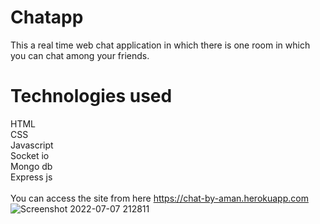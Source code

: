# Chatapp
This a real time web chat application in which there is one room in which you can chat among your friends.

# Technologies used
HTML <br/>
CSS <br/>
Javascript <br/>
Socket io <br/>
Mongo db <br/>
Express js <br/>
<br/>
You can access the site from here https://chat-by-aman.herokuapp.com
<br/>
![Screenshot 2022-07-07 212811](https://user-images.githubusercontent.com/83963885/177823440-9298a75a-f15c-4387-93ae-83100bcd7aea.png)
